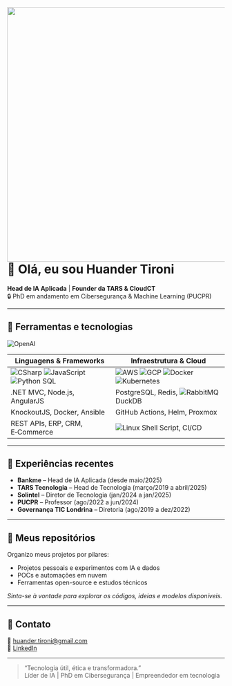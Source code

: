 <img align="right" height="590em" src="huandertironi.png"/>

# 👋 Olá, eu sou Huander Tironi

**Head de IA Aplicada** | **Founder da TARS & CloudCT**  
🔒 PhD em andamento em Cibersegurança & Machine Learning (PUCPR)  

---

## 🧰 Ferramentas e tecnologias





![OpenAI](https://img.shields.io/badge/OpenAI-412991.svg?style=for-the-badge&logo=OpenAI&logoColor=white)



| Linguagens & Frameworks        | Infraestrutura & Cloud               |
|-------------------------------|---------------------------------------|
| ![CSharp](https://img.shields.io/badge/Csharp-000000?style=for-the-badge&logo=sharp&logoColor=white) ![JavaScript](https://img.shields.io/badge/javascript-F7DF1E?style=for-the-badge&logo=javascript&logoColor=white) ![Python](https://img.shields.io/badge/Python-3670A0?style=for-the-badge&logo=python&logoColor=white) SQL  | ![AWS](https://img.shields.io/badge/AWS-f79400?style=for-the-badge&logo=amazon-aws&logoColor=white) ![GCP](https://img.shields.io/badge/GCP-4082f3?style=for-the-badge&logo=google-cloud&logoColor=white) ![Docker](https://img.shields.io/badge/Docker-2496ED?logo=docker&logoColor=white&style=for-the-badge) ![Kubernetes](https://img.shields.io/badge/kubernetes-%23326ce5.svg?style=for-the-badge&logo=kubernetes&logoColor=white)     |
| .NET MVC, Node.js, AngularJS | PostgreSQL, Redis, ![RabbitMQ](https://img.shields.io/badge/Rabbitmq-FF6600?style=for-the-badge&logo=rabbitmq&logoColor=white) DuckDB    |
| KnockoutJS, Docker, Ansible  | GitHub Actions, Helm, Proxmox          |
| REST APIs, ERP, CRM, E‑Commerce| ![Linux](https://img.shields.io/badge/Linux-FCC624?style=for-the-badge&logo=linux&logoColor=black) Shell Script, CI/CD            |

---

## 🚀 Experiências recentes

- **Bankme** – Head de IA Aplicada (desde maio/2025)  
- **TARS Tecnologia** – Head de Tecnologia (março/2019 a abril/2025)  
- **Solintel** – Diretor de Tecnologia (jan/2024 a jan/2025)  
- **PUCPR** – Professor (ago/2022 a jun/2024)  
- **Governança TIC Londrina** – Diretoria (ago/2019 a dez/2022)

---

## 📂 Meus repositórios

Organizo meus projetos por pilares:

- Projetos pessoais e experimentos com IA e dados  
- POCs e automações em nuvem  
- Ferramentas open-source e estudos técnicos  

*Sinta-se à vontade para explorar os códigos, ideias e modelos disponíveis.*

---

## 📧 Contato

📧 huander.tironi@gmail.com  
🔗 [LinkedIn](https://www.linkedin.com/in/huandertironi)  

---

> “Tecnologia útil, ética e transformadora.”  
> Líder de IA | PhD em Cibersegurança | Empreendedor em tecnologia  
